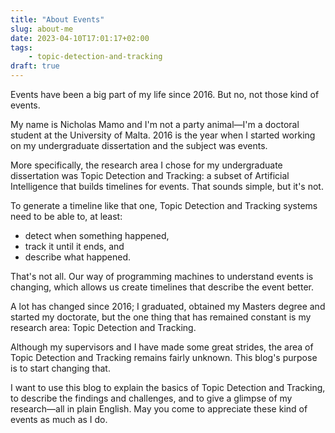 ```yaml
---
title: "About Events"
slug: about-me
date: 2023-04-10T17:01:17+02:00
tags:
	- topic-detection-and-tracking
draft: true
---
```


Events have been a big part of my life since 2016.
But no, not those kind of events.

My name is Nicholas Mamo and I'm not a party animal—I'm a doctoral student at the University of Malta.
2016 is the year when I started working on my undergraduate dissertation and the subject was events.

More specifically, the research area I chose for my undergraduate dissertation was Topic Detection and Tracking: a subset of Artificial Intelligence that builds timelines for events.
That sounds simple, but it's not.

To generate a timeline like that one, Topic Detection and Tracking systems need to be able to, at least:

- detect when something happened,
- track it until it ends, and
- describe what happened.

That's not all.
Our way of programming machines to understand events is changing, which allows us create timelines that describe the event better.

A lot has changed since 2016; I graduated, obtained my Masters degree and started my doctorate, but the one thing that has remained constant is my research area: Topic Detection and Tracking.

Although my supervisors and I have made some great strides, the area of Topic Detection and Tracking remains fairly unknown.
This blog's purpose is to start changing that.

I want to use this blog to explain the basics of Topic Detection and Tracking, to describe the findings and challenges, and to give a glimpse of my research—all in plain English.
May you come to appreciate these kind of events as much as I do.
